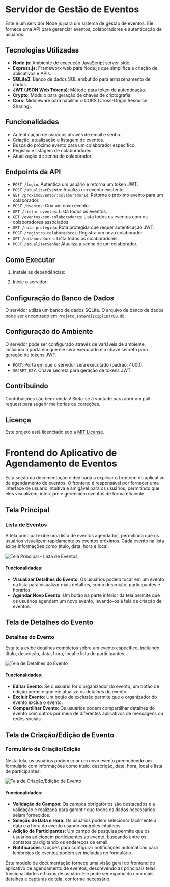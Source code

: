 # Servidor de Gestão de Eventos

Este é um servidor Node.js para um sistema de gestão de eventos. Ele fornece uma API para gerenciar eventos, colaboradores e autenticação de usuários.

## Tecnologias Utilizadas

- **Node.js**: Ambiente de execução JavaScript server-side.
- **Express.js**: Framework web para Node.js que simplifica a criação de aplicativos e APIs.
- **SQLite3**: Banco de dados SQL embutido para armazenamento de dados.
- **JWT (JSON Web Tokens)**: Método para token de autenticação.
- **Crypto**: Módulo para geração de chaves de criptografia.
- **Cors**: Middleware para habilitar o CORS (Cross-Origin Resource Sharing).

## Funcionalidades

- Autenticação de usuários através de email e senha.
- Criação, atualização e listagem de eventos.
- Busca do próximo evento para um colaborador específico.
- Registro e listagem de colaboradores.
- Atualização de senha do colaborador.

## Endpoints da API

- `POST /login`: Autentica um usuário e retorna um token JWT.
- `POST /atualizarEvento`: Atualiza um evento existente.
- `GET /proximoEvento/:colaboradorId`: Retorna o próximo evento para um colaborador.
- `POST /eventos`: Cria um novo evento.
- `GET /listar-eventos`: Lista todos os eventos.
- `GET /eventos-com-colaboradores`: Lista todos os eventos com os colaboradores associados.
- `GET /rota-protegida`: Rota protegida que requer autenticação JWT.
- `POST /registro-colaboradores`: Registra um novo colaborador.
- `GET /colaboradores`: Lista todos os colaboradores.
- `POST /atualizarSenha`: Atualiza a senha de um colaborador.

## Como Executar

1. Instale as dependências:
   
2. Inicie o servidor:

## Configuração do Banco de Dados

O servidor utiliza um banco de dados SQLite. O arquivo de banco de dados pode ser encontrado em `Projeto_InterdisciplinarDB.db`.

## Configuração do Ambiente

O servidor pode ser configurado através de variáveis de ambiente, incluindo a porta em que ele será executado e a chave secreta para geração de tokens JWT.

- `PORT`: Porta em que o servidor será executado (padrão: 4000).
- `SECRET_KEY`: Chave secreta para geração de tokens JWT.

## Contribuindo

Contribuições são bem-vindas! Sinta-se à vontade para abrir um pull request para sugerir melhorias ou correções.

## Licença

Este projeto está licenciado sob a [MIT License](LICENSE).

# Frontend do Aplicativo de Agendamento de Eventos

Esta seção da documentação é dedicada a explicar o frontend do aplicativo de agendamento de eventos. O frontend é responsável por fornecer uma interface de usuário intuitiva e amigável para os usuários, permitindo que eles visualizem, interajam e gerenciem eventos de forma eficiente.

## Tela Principal

### Lista de Eventos

A tela principal exibe uma lista de eventos agendados, permitindo que os usuários visualizem rapidamente os eventos próximos. Cada evento na lista exibe informações como título, data, hora e local.

![Tela Principal - Lista de Eventos](screenshot_lista_eventos.png)

#### Funcionalidades:

- **Visualizar Detalhes do Evento**: Os usuários podem tocar em um evento na lista para visualizar mais detalhes, como descrição, participantes e horários.
- **Agendar Novo Evento**: Um botão na parte inferior da tela permite que os usuários agendem um novo evento, levando-os à tela de criação de eventos.

## Tela de Detalhes do Evento

### Detalhes do Evento

Esta tela exibe detalhes completos sobre um evento específico, incluindo título, descrição, data, hora, local e lista de participantes.

![Tela de Detalhes do Evento](screenshot_detalhes_evento.png)

#### Funcionalidades:

- **Editar Evento**: Se o usuário for o organizador do evento, um botão de edição permite que ele atualize os detalhes do evento.
- **Excluir Evento**: Um botão de exclusão permite que o organizador do evento exclua o evento.
- **Compartilhar Evento**: Os usuários podem compartilhar detalhes do evento com outros por meio de diferentes aplicativos de mensagens ou redes sociais.

## Tela de Criação/Edição de Evento

### Formulário de Criação/Edição

Nesta tela, os usuários podem criar um novo evento preenchendo um formulário com informações como título, descrição, data, hora, local e lista de participantes.

![Tela de Criação/Edição de Evento](screenshot_criacao_evento.png)

#### Funcionalidades:

- **Validação de Campos**: Os campos obrigatórios são destacados e a validação é realizada para garantir que todos os dados necessários sejam fornecidos.
- **Seleção de Data e Hora**: Os usuários podem selecionar facilmente a data e a hora do evento usando controles intuitivos.
- **Adição de Participantes**: Um campo de pesquisa permite que os usuários adicionem participantes ao evento, buscando entre os contatos ou digitando os endereços de email.
- **Notificações**: Opções para configurar notificações automáticas para lembretes de eventos podem ser incluídas no formulário.

Este modelo de documentação fornece uma visão geral do frontend do aplicativo de agendamento de eventos, descrevendo as principais telas, funcionalidades e fluxos de usuário. Ele pode ser expandido com mais detalhes e capturas de tela, conforme necessário.

